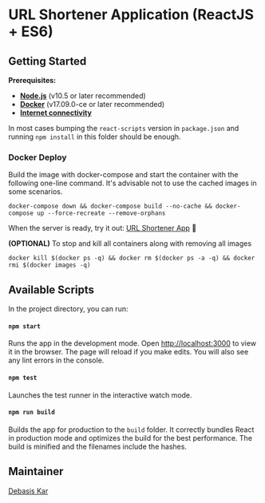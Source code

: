 # URL Shortener Application (ReactJS + ES6)
## Getting Started

**Prerequisites:**

*  **[Node.js](https://nodejs.org/en/)** (v10.5 or later recommended)
*  **[Docker](https://docs.docker.com/release-notes/docker-ce/)** (v17.09.0-ce or later recommended)
*  **[Internet connectivity](https://dictionary.cambridge.org/dictionary/english/internet)**

In most cases bumping the `react-scripts` version in `package.json` and running `npm install` in this folder should be enough.

### Docker Deploy
Build the image with docker-compose and start the container with the following one-line command. It's advisable not to use the cached images in some scenarios.

```
docker-compose down && docker-compose build --no-cache && docker-compose up --force-recreate --remove-orphans
```

When the server is ready, try it out: [URL Shortener App](http://localhost:3000/) 🚀

**(OPTIONAL)** To stop and kill all containers along with removing all images

```
docker kill $(docker ps -q) && docker rm $(docker ps -a -q) && docker rmi $(docker images -q) 
```

## Available Scripts

In the project directory, you can run:

#### `npm start`

Runs the app in the development mode. Open [http://localhost:3000](http://localhost:3000) to view it in the browser. The page will reload if you make edits. You will also see any lint errors in the console.

#### `npm test`

Launches the test runner in the interactive watch mode.

#### `npm run build`

Builds the app for production to the `build` folder. It correctly bundles React in production mode and optimizes the build for the best performance. The build is minified and the filenames include the hashes.

## Maintainer
[Debasis Kar](mailto:debasis.babun@gmail.com)
